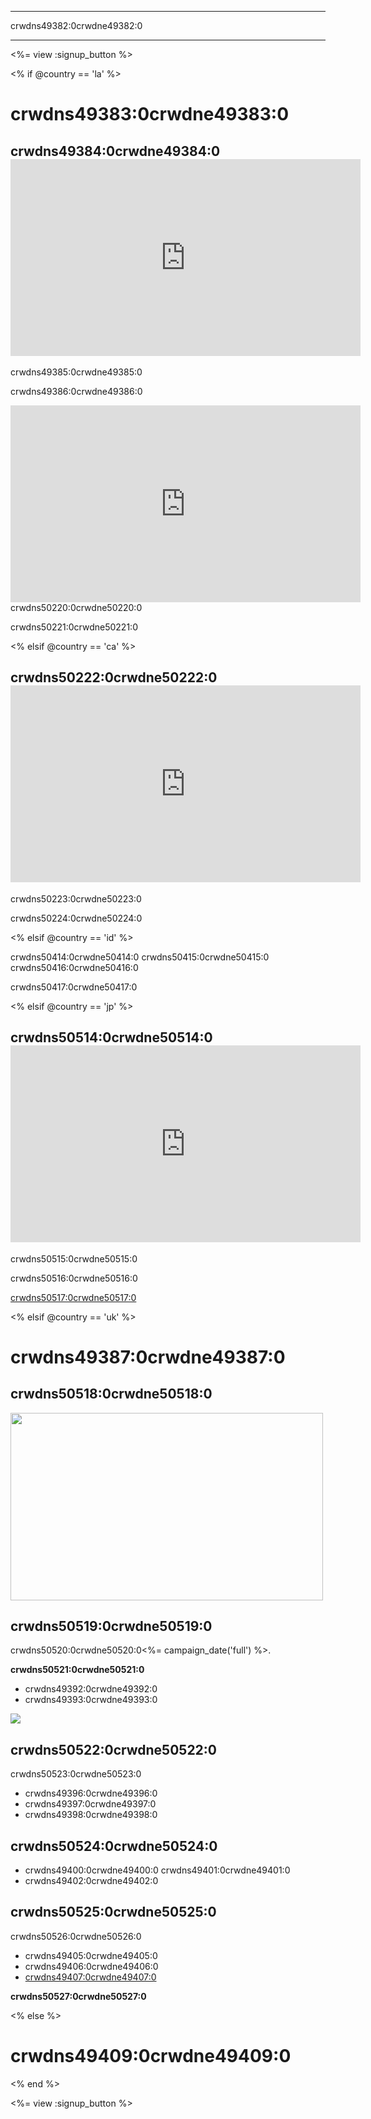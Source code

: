 * * *

crwdns49382:0crwdne49382:0

* * *

<%= view :signup_button %>

<% if @country == 'la' %>

# crwdns49383:0crwdne49383:0

## crwdns49384:0crwdne49384:0 <iframe width="560" height="315" src="https://www.youtube.com/embed/HrBh2165KjE" frameborder="0" allowfullscreen></iframe>
crwdns49385:0crwdne49385:0

crwdns49386:0crwdne49386:0

  
 <iframe width="560" height="315" src="https://www.youtube.com/embed/_vq6Wpb-WyQ" frameborder="0" allowfullscreen></iframe>
crwdns50220:0crwdne50220:0

crwdns50221:0crwdne50221:0

<% elsif @country == 'ca' %>

## crwdns50222:0crwdne50222:0 <iframe width="560" height="315" src="https://www.youtube.com/embed/k3cg1e27zQM" frameborder="0" allowfullscreen></iframe>
crwdns50223:0crwdne50223:0

crwdns50224:0crwdne50224:0

<% elsif @country == 'id' %>

crwdns50414:0crwdne50414:0 crwdns50415:0crwdne50415:0 crwdns50416:0crwdne50416:0

crwdns50417:0crwdne50417:0

<% elsif @country == 'jp' %>

## crwdns50514:0crwdne50514:0 <iframe width="560" height="315" src="https://www.youtube.com/embed/_C9odNcq3uQ" frameborder="0" allowfullscreen></iframe>
crwdns50515:0crwdne50515:0

crwdns50516:0crwdne50516:0

[crwdns50517:0crwdne50517:0](/files/HourofCodeLessonGuideJapan.pdf)

<% elsif @country == 'uk' %>

# crwdns49387:0crwdne49387:0

## crwdns50518:0crwdne50518:0

[<img width="500" height="300" src="<%= localized_image('/images/corporations.png') %>" />](<%= localized_file('/files/corporations.pdf') %>)

## crwdns50519:0crwdne50519:0

crwdns50520:0crwdne50520:0<%= campaign_date('full') %>.

**crwdns50521:0crwdne50521:0**

  * crwdns49392:0crwdne49392:0
  * crwdns49393:0crwdne49393:0

[![](https://uk.code.org/images/tutorials.png)](https://uk.code.org/learn)

## crwdns50522:0crwdne50522:0

crwdns50523:0crwdne50523:0

  * crwdns49396:0crwdne49396:0
  * crwdns49397:0crwdne49397:0 
  * crwdns49398:0crwdne49398:0

## crwdns50524:0crwdne50524:0

  * crwdns49400:0crwdne49400:0 crwdns49401:0crwdne49401:0
  * crwdns49402:0crwdne49402:0

## crwdns50525:0crwdne50525:0

crwdns50526:0crwdne50526:0

  * crwdns49405:0crwdne49405:0
  * crwdns49406:0crwdne49406:0
  * [crwdns49407:0crwdne49407:0](https://www.youtube.com/watch?v=6XvmhE1J9PY)

**crwdns50527:0crwdne50527:0**

<% else %>

# crwdns49409:0crwdne49409:0

<% end %>

<%= view :signup_button %>
